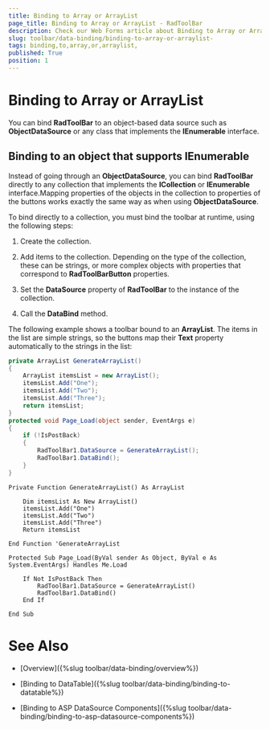 ```yaml
---
title: Binding to Array or ArrayList 
page_title: Binding to Array or ArrayList - RadToolBar
description: Check our Web Forms article about Binding to Array or ArrayList.
slug: toolbar/data-binding/binding-to-array-or-arraylist-
tags: binding,to,array,or,arraylist,
published: True
position: 1
---
```


# Binding to Array or ArrayList 


You can bind **RadToolBar** to an object-based data source such as **ObjectDataSource** or any class that implements the **IEnumerable** interface.

## Binding to an object that supports IEnumerable

Instead of going through an **ObjectDataSource**, you can bind **RadToolBar** directly to any collection that implements the **ICollection** or **IEnumerable** interface.Mapping properties of the objects in the collection to properties of the buttons works exactly the same way as when using **ObjectDataSource**.

To bind directly to a collection, you must bind the toolbar at runtime, using the following steps:

1. Create the collection.

1. Add items to the collection. Depending on the type of the collection, these can be strings, or more complex objects with properties that correspond to **RadToolBarButton** properties.

1. Set the **DataSource** property of **RadToolBar** to the instance of the collection.

1. Call the **DataBind** method.

The following example shows a toolbar bound to an **ArrayList**. The items in the list are simple strings, so the buttons map their **Text** property automatically to the strings in the list:


````C#	    
private ArrayList GenerateArrayList()
{
    ArrayList itemsList = new ArrayList();
    itemsList.Add("One");
    itemsList.Add("Two");
    itemsList.Add("Three");
    return itemsList;
}
protected void Page_Load(object sender, EventArgs e)
{
    if (!IsPostBack)
    {
        RadToolBar1.DataSource = GenerateArrayList();
        RadToolBar1.DataBind();
    }
}	
````
````VB.NET	
Private Function GenerateArrayList() As ArrayList

    Dim itemsList As New ArrayList()
    itemsList.Add("One")
    itemsList.Add("Two")
    itemsList.Add("Three")
    Return itemsList

End Function 'GenerateArrayList

Protected Sub Page_Load(ByVal sender As Object, ByVal e As System.EventArgs) Handles Me.Load

    If Not IsPostBack Then
        RadToolBar1.DataSource = GenerateArrayList()
        RadToolBar1.DataBind()
    End If

End Sub
````


# See Also

 * [Overview]({%slug toolbar/data-binding/overview%})

 * [Binding to DataTable]({%slug toolbar/data-binding/binding-to-datatable%})

 * [Binding to ASP DataSource Components]({%slug toolbar/data-binding/binding-to-asp-datasource-components%})
